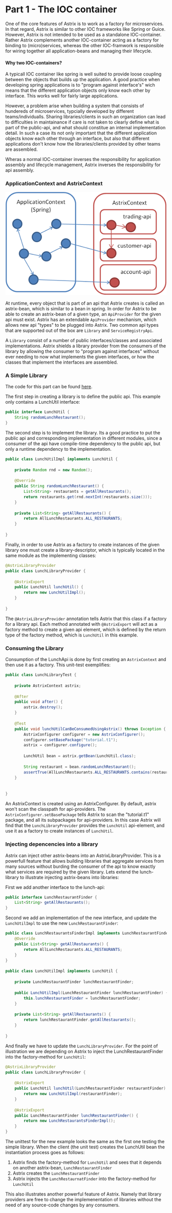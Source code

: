 # Part 1 - The IOC container
One of the core features of Astrix is to work as a factory for microservices. In that regard, Astrix is similar to other IOC frameworks like Spring or Guice. However, Astrix is not intended to be used as a standalone IOC-container. Rather Astrix complements another IOC-container acting as a factory for binding to (micro)services, whereas the other IOC-framwork is responsible for wiring together all application-beans and managing their lifecycle.

#### Why two IOC-containers?
A typicall IOC container like spring is well suited to provide loose coupling between the objects that builds up the application. A good practice when developing spring applications is to "program against interface's" wich means that the different application objects only know each other by interface. This works well for fairly large applications. 

However, a problem arise when building a system that consists of hundereds of microservices, typcially developed by different teams/individualls. Sharing libraries/clients in such an organization can lead to difficulties in maintainance if care is not taken to clearly define what is part of the public-api, and what should constitue an internal implementation detail. In such a case its not only important that the different application objects know each other through an interface, but also that different applications don't know how the libraries/clients provided by other teams are assembled.

Wheras a normal IOC-container inverses the responsibility for application assembly and lifecycle management, Astrix inverses the responsibility for api assembly.

### ApplicationContext and AstrixContext  
![AstrixContext](AstrixIOC.png)

At runtime, every object that is part of an api that Astrix creates is called an astrix-bean, which is similar to a bean in spring. In order for Astrix to be able to create an astrix-bean of a given type, an `ApiProvider` for the given api must exist. Astrix has an extendable `ApiProvider` mechanism, which allows new api "types" to be plugged into Astrix. Two common api types that are supported out of the box are `Library` and `ServiceRegistryApi`.

A `Library` consist of a number of public interfaces/classes and associated implementations. Astrix shields a library provider from the consumers of the library by allowing the consumer to "program against interfaces" without ever needing to now what implements the given interfaces, or how the classes that implement the interfaces are assembled.

### A Simple Library 
The code for this part can be found [here](../../tree/master/tutorial/src/main/java/tutorial/t1). 

The first step in creating a library is to define the public api. This example only contains a LunchUtil interface:

```java
public interface LunchUtil {
	String randomLunchRestaurant();
}
```


The second step is to implement the library. Its a good practice to put the public api and corresponding implementation in different modules, since a consumer of the api have compile-time dependency to the public api, but only a runtime dependency to the implementation.

```java
public class LunchUtilImpl implements LunchUtil {
	
	private Random rnd = new Random();
	
	@Override
	public String randomLunchRestaurant() {
		List<String> restaurants = getAllRestaurants();
		return restaurants.get(rnd.nextInt(restaurants.size()));
	}

	private List<String> getAllRestaurants() {
		return AllLunchRestaurants.ALL_RESTAURANTS;
	}

}
```

Finally, in order to use Astrix as a factory to create instances of the given library one must create a library-descriptor, which is typically located in the same module as the implementing classes:

```java
@AstrixLibraryProvider
public class LunchLibraryProvider {
	
	@AstrixExport
	public LunchUtil lunchUtil() {
		return new LunchUtilImpl();
	}

}
```
 
The `@AstrixLibraryProvider` annotation tells Astrix that this class if a factory for a library api. Each method annotated with `@AstrixExport` will act as a factory method to create a given api element, which is defined by the return type of the factory method, which is `LunchUtil` in this example.

### Consuming the Library
Consumption of the LunchApi is done by first creating an `AstrixContext` and then use it as a factory. This unit-test exemplifies:


```java
public class LunchLibraryTest {
	
	private AstrixContext astrix;
	
	@After
	public void after() {
		astrix.destroy();
	}

	@Test
	public void lunchUtilCanBeConsumedUsingAstrix() throws Exception {
		AstrixConfigurer configurer = new AstrixConfigurer();
		configurer.setBasePackage("tutorial.t1");
		astrix = configurer.configure();
		
		LunchUtil bean = astrix.getBean(LunchUtil.class);
		
		String restaurant = bean.randomLunchRestaurant();
		assertTrue(AllLunchRestaurants.ALL_RESTAURANTS.contains(restaurant));
	}
	

}
```

An AstrixContext is created using an AstrixConfigurer. By default, astrix won't scan the classpath for api-providers. The `AstrixConfigurer.setBasePackage` tells Astrix to scan the "tutorial.t1" package, and all its subpackages for api-providers. In this case Astrix will find that the `LunchLibraryProvider` provides the `LunchUtil` api-element, and use it as a factory to create instances of `LunchUtil`.

### Injecting depencencies into a library
Astrix can inject other astrix-beans into an AstrixLibraryProvider. This is a powerfull feature that allows building libraries that aggregate services from many sources without burding the consumer of the api to know exactly what services are required by the given library. Lets extend the lunch-library to illustrate injecting astrix-beans into libraries:

First we add another interface to the lunch-api:
```java
public interface LunchRestaurantFinder {
	List<String> getAllRestaurants();
}
```

Second we add an implementation of the new interface, and update the `LunchUtilImpl` to use the new `LunchRestaurantFinder`: 

```java
public class LunchRestaurantsFinderImpl implements LunchRestaurantFinder {
	@Override
	public List<String> getAllRestaurants() {
		return AllLunchRestaurants.ALL_RESTAURANTS;
	}
}

public class LunchUtilImpl implements LunchUtil {
	
	private LunchRestaurantFinder lunchRestaurantFinder;
	
	public LunchUtilImpl(LunchRestaurantFinder lunchRestaurantFinder) {
		this.lunchRestaurantFinder = lunchRestaurantFinder;
	}

	private List<String> getAllRestaurants() {
		return lunchRestaurantFinder.getAllRestaurants();
	}

}
```

And finally we have to update the `LunchLibraryProvider`. For the point of illustration we are depending on Astrix to inject the LunchRestaurantFinder into the factory-method for `LunchUtil`:

```java
@AstrixLibraryProvider
public class LunchLibraryProvider {

	@AstrixExport
	public LunchUtil lunchUtil(LunchRestaurantFinder restaurantFinder) {
		return new LunchUtilImpl(restaurantFinder);
	}

	@AstrixExport
	public LunchRestaurantFinder lunchRestaurantFinder() {
		return new LunchRestaurantsFinderImpl();
	}
}
```

The unittest for the new example looks the same as the first one testing the simple library. When the client (the unit test) creates the LunchUtil bean the instantiation process goes as follows:

1. Astrix finds the factory-method for `LunchUtil` and sees that it depends on another astrix-bean, `LunchRestaurantFinder` 
2. Astrix creates the `LunchRestaurantFinder`
3. Astrix injects the `LunchRestaurnatFinder` into the factory-method for `LunchUtil`

This also illustrates another powerful feature of Astrix. Namely that library providers are free to change the implemenentation of libraries without the need of any source-code changes by any consumers. 

